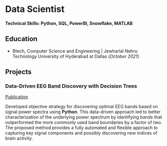 # Data Scientist

#### Technical Skills: Python, SQL, PowerBI, Snowflake, MATLAB

## Education								       		
- Btech, Computer Science and Engineering	| Jewharlal Nehru Technology University of Hyderabad at Dallas (_October 2021_)


## Projects
### Data-Driven EEG Band Discovery with Decision Trees
[Publication](https://www.mdpi.com/1424-8220/22/8/3048)

Developed objective strategy for discovering optimal EEG bands based on signal power spectra using **Python**. This data-driven approach led to better characterization of the underlying power spectrum by identifying bands that outperformed the more commonly used band boundaries by a factor of two. The proposed method provides a fully automated and flexible approach to capturing key signal components and possibly discovering new indices of brain activity.
